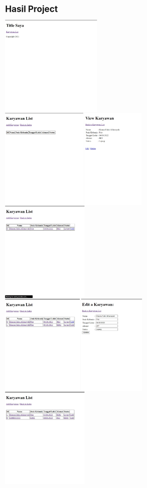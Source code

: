 <!DOCTYPE html>
<html lang="en">
  <head>
    <meta charset="UTF-8" />
    <meta http-equiv="X-UA-Compatible" content="IE=edge" />
    <meta name="viewport" content="width=device-width, initial-scale=1.0" />
  </head>
  <body>
  <h1>Hasil Project</h1>
    <img
      src="/src/main/resources/img/1.index.jpg"
      alt="foto1" style="width:300; height:300px"
    />
    <img
      src="/src/main/resources//img/2.karyawan-list.jpg"
      alt="foto2" style="width:300; height:300px"
    />
    <img
      src="/src/main/resources/img/3.karyawan-view.jpg"
      alt="foto3" style="width:300; height:300px"
    />
    <img
      src="/src/main/resources/img/4.karyawan-list-update.jpg"
      alt="foto4" style="width:300; height:300px"
    />
    <img
      src="/src/main/resources/img/5.karyawan-list-update2.jpg"
      alt="foto5" style="width:300; height:300px"
    />
    <img
      src="/src/main/resources/img/6.karyawan-update.jpg"
      alt="foto6" style="width:300; height:300px"
    />
    <img
      src="/src/main/resources/img/7.karyawan-list-sudah-diupdate.jpg"
      alt="foto7" style="width:300; height:300px"
    />
  </body>
</html>

